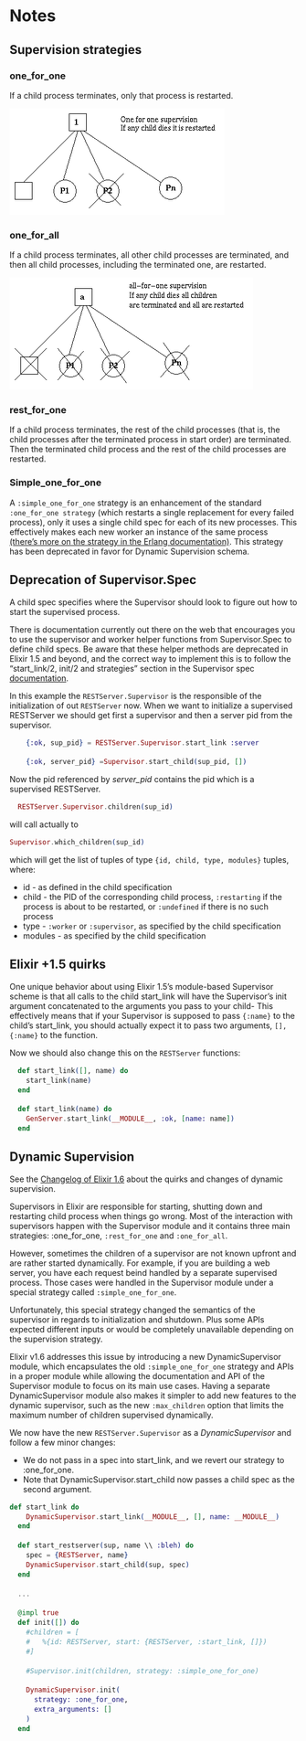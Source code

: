 # Notes

## Supervision strategies

### one_for_one

If a child process terminates, only that process is restarted.

![Img](./images/sup4.gif)

### one_for_all

If a child process terminates, all other child processes are terminated, and then all child processes, including the terminated one, are restarted.

![Img](./images/sup5.gif)

### rest_for_one

If a child process terminates, the rest of the child processes (that is, the child processes after the terminated process in start order) are terminated. Then the terminated child process and the rest of the child processes are restarted.


### Simple_one_for_one
A `:simple_one_for_one` strategy is an enhancement of the standard `:one_for_one strategy` (which restarts a single replacement for every failed process), only it uses a single child spec for each of its new processes. This effectively makes each new worker an instance of the same process [(there’s more on the strategy in the Erlang documentation)](http://erlang.org/doc/design_principles/sup_princ.html#simple). This strategy has been deprecated in favor for Dynamic Supervision schema.

## Deprecation of Supervisor.Spec

A child spec specifies where the Supervisor should look to figure out how to start the supervised process. 

There is documentation currently out there on the web that encourages you to use the supervisor and worker helper functions from Supervisor.Spec to define child specs. Be aware that these helper methods are deprecated in Elixir 1.5 and beyond, and the correct way to implement this is to follow the “start_link/2, init/2 and strategies” section in the Supervisor spec [documentation](https://hexdocs.pm/elixir/Supervisor.html#module-start_link-2-init-2-and-strategies).

In this example the `RESTServer.Supervisor` is the responsible of the initialization of out `RESTServer` now. When we want to initialize a supervised RESTServer we should get first a supervisor and then a server pid from the supervisor.

```elixir
    {:ok, sup_pid} = RESTServer.Supervisor.start_link :server

    {:ok, server_pid} =Supervisor.start_child(sup_pid, [])
```

Now the pid referenced by _server_pid_ contains the pid which is a supervised RESTServer.

```elixir
  RESTServer.Supervisor.children(sup_id)
```

will call actually to

```elixir
Supervisor.which_children(sup_id)
```

which will get the list of tuples of type
`{id, child, type, modules}` tuples, where:

* id - as defined in the child specification
* child - the PID of the corresponding child process, `:restarting` if the process is about to be restarted, or `:undefined` if there is no such process
* type - `:worker` or `:supervisor`, as specified by the child specification
* modules - as specified by the child specification

## Elixir +1.5 quirks

One unique behavior about using Elixir 1.5’s module-based Supervisor scheme is that all calls to the child start_link will have the Supervisor’s init argument concatenated to the arguments you pass to your child- This effectively means that if your Supervisor is supposed to pass `{:name}` to the child’s start_link, you should actually expect it to pass two arguments, `[], {:name}` to the function.

Now we should also change this on the `RESTServer` functions:

```elixir
  def start_link([], name) do
    start_link(name)
  end

  def start_link(name) do
    GenServer.start_link(__MODULE__, :ok, [name: name])
  end
```

## Dynamic Supervision

See the [Changelog of Elixir 1.6](https://github.com/elixir-lang/elixir/blob/v1.6/CHANGELOG.md#dynamic-supervisor) about the quirks and changes of dynamic supervision.

Supervisors in Elixir are responsible for starting, shutting down and restarting child process when things go wrong. Most of the interaction with supervisors happen with the Supervisor module and it contains three main strategies: :one_for_one, `:rest_for_one` and `:one_for_all`.

However, sometimes the children of a supervisor are not known upfront and are rather started dynamically. For example, if you are building a web server, you have each request beind handled by a separate supervised process. Those cases were handled in the Supervisor module under a special strategy called `:simple_one_for_one`.

Unfortunately, this special strategy changed the semantics of the supervisor in regards to initialization and shutdown. Plus some APIs expected different inputs or would be completely unavailable depending on the supervision strategy.

Elixir v1.6 addresses this issue by introducing a new DynamicSupervisor module, which encapsulates the old `:simple_one_for_one` strategy and APIs in a proper module while allowing the documentation and API of the Supervisor module to focus on its main use cases. Having a separate DynamicSupervisor module also makes it simpler to add new features to the dynamic supervisor, such as the new `:max_children` option that limits the maximum number of children supervised dynamically.

We now have the new `RESTServer.Supervisor` as a *DynamicSupervisor* and follow a few minor changes:

* We do not pass in a spec into start_link, and we revert our strategy to :one_for_one.
* Note that DynamicSupervisor.start_child now passes a child spec as the second argument.

```elixir
def start_link do
    DynamicSupervisor.start_link(__MODULE__, [], name: __MODULE__)
  end

  def start_restserver(sup, name \\ :bleh) do
    spec = {RESTServer, name}
    DynamicSupervisor.start_child(sup, spec)
  end

  ...

  @impl true
  def init([]) do
    #children = [
    #   %{id: RESTServer, start: {RESTServer, :start_link, []})
    #]

    #Supervisor.init(children, strategy: :simple_one_for_one)

    DynamicSupervisor.init(
      strategy: :one_for_one,
      extra_arguments: []
    )
  end
```

